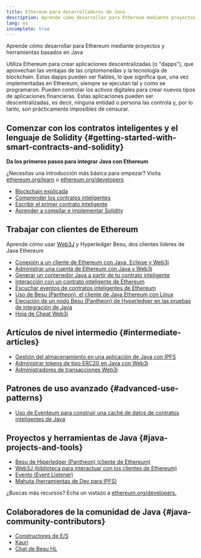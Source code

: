 ```yaml
---
title: Ethereum para desarrolladores de Java
description: Aprende cómo desarrollar para Ethereum mediante proyectos y herramientas basados en Java
lang: es
incomplete: true
---
```


<div class="featured">Aprende cómo desarrollar para Ethereum mediante proyectos y herramientas basados en Java</div>

Utiliza Ethereum para crear aplicaciones descentralizadas (o "dapps"), que aprovechan las ventajas de las criptomonedas y la tecnología de blockchain. Estas dapps pueden ser fiables, lo que significa que, una vez implementadas en Ethereum, siempre se ejecutan tal y como se programaron. Pueden controlar los activos digitales para crear nuevos tipos de aplicaciones financieras. Estas aplicaciones pueden ser descentralizadas, es decir, ninguna entidad o persona las controla y, por lo tanto, son prácticamente imposibles de censurar.

## Comenzar con los contratos inteligentes y el lenguaje de Solidity {#getting-started-with-smart-contracts-and-solidity}

**Da los primeros pasos para integrar Java con Ethereum**

¿Necesitas una introducción más básica para empezar? Visita [ethereum.org/learn](/learn/) o [ethereum.org/developers](/developers/)

- [Blockchain explicada](https://kauri.io/article/d55684513211466da7f8cc03987607d5/blockchain-explained)
- [Comprender los contratos inteligentes](https://kauri.io/article/e4f66c6079e74a4a9b532148d3158188/ethereum-101-part-5-the-smart-contract)
- [Escribir el primer contrato inteligente](https://kauri.io/article/124b7db1d0cf4f47b414f8b13c9d66e2/remix-ide-your-first-smart-contract)
- [Aprender a compilar e implementar Solidity](https://kauri.io/article/973c5f54c4434bb1b0160cff8c695369/understanding-smart-contract-compilation-and-deployment)

## Trabajar con clientes de Ethereum

Aprende cómo usar [Web3J](https://github.com/web3j/web3j) y Hyperledger Besu, dos clientes líderes de Java Ethereum

- [Conexión a un cliente de Ethereum con Java, Eclipse y Web3j](https://kauri.io/article/b9eb647c47a546bc95693acc0be72546/connecting-to-an-ethereum-client-with-java-eclipse-and-web3j)
- [Administrar una cuenta de Ethereum con Java y Web3j](https://kauri.io/article/925d923e12c543da9a0a3e617be963b4/manage-an-ethereum-account-with-java-and-web3j)
- [Generar un contenedor Java a partir de tu contrato inteligente](https://kauri.io/article/84475132317d4d6a84a2c42eb9348e4b/generate-a-java-wrapper-from-your-smart-contract)
- [Interacción con un contrato inteligente de Ethereum](https://kauri.io/article/14dc434d11ef4ee18bf7d57f079e246e/interacting-with-an-ethereum-smart-contract-in-java)
- [Escuchar eventos de contratos inteligentes de Ethereum](https://kauri.io/article/760f495423db42f988d17b8c145b0874/listening-for-ethereum-smart-contract-events-in-java)
- [Uso de Besu (Pantheon), el cliente de Java Ethereum con Linux](https://kauri.io/article/276dd27f1458443295eea58403fd6965/using-pantheon-the-java-ethereum-client-with-linux)
- [Ejecución de un nodo Besu (Pantheon) de Hyperledger en las pruebas de integración de Java](https://kauri.io/article/7dc3ecc391e54f7b8cbf4e5fa0caf780/running-a-pantheon-node-in-java-integration-tests)
- [Hoja de Cheat Web3j](<https://kauri.io/web3j-cheat-sheet-(java-ethereum)/5dfa1ea941ac3d0001ce1d90/c>)

## Artículos de nivel intermedio {#intermediate-articles}

- [Gestión del almacenamiento en una aplicación de Java con IPFS](https://kauri.io/article/3e8494f4f56f48c4bb77f1f925c6d926/managing-storage-in-a-java-application-with-ipfs)
- [Administrar tokens de tipo ERC20 en Java con Web3j](https://kauri.io/article/d13e911bbf624108b1d5718175a5e0a0/manage-erc20-tokens-in-java-with-web3j)
- [Administradores de transacciones Web3j](https://kauri.io/article/4cb780bb4d0846438d11885a25b6d7e7/web3j-transaction-managers)

## Patrones de uso avanzado {#advanced-use-patterns}

- [Uso de Eventeum para construir una caché de datos de contratos inteligentes de Java](https://kauri.io/article/fe81ee9612eb4e5a9ab72790ef24283d/using-eventeum-to-build-a-java-smart-contract-data-cache)

## Proyectos y herramientas de Java {#java-projects-and-tools}

- [Besu de Hiperledger (Pantheon) (cliente de Ethereum)](https://docs.pantheon.pegasys.tech/en/stable/)
- [Web3J (biblioteca para interactuar con los clientes de Ethereum)](https://github.com/web3j/web3j)
- [Evento (Event Listener)](https://github.com/ConsenSys/eventeum)
- [Mahuta (herramientas de Dev para IPFS)](https://github.com/ConsenSys/mahuta)

¿Buscas más recursos? Echa un vistazo a [ethereum.org/developers.](/developers/)

## Colaboradores de la comunidad de Java {#java-community-contributors}

- [Constructores de E/S](https://io.builders)
- [Kauri](https://kauri.io)
- [Chat de Besu HL](https://chat.hyperledger.org/channel/besu)
